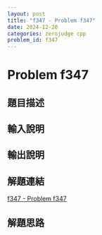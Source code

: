 ```yaml
---
layout: post
title: "f347 - Problem f347"
date: 2024-12-20
categories: zerojudge cpp
problem_id: f347
---
```


# Problem f347

## 題目描述



## 輸入說明



## 輸出說明



## 解題連結

[f347 - Problem f347](https://zerojudge.tw/ShowProblem?problemid=f347)

## 解題思路

